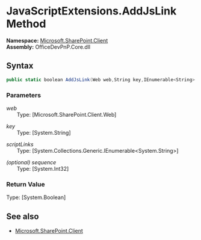 # JavaScriptExtensions.AddJsLink Method  
**Namespace:** [Microsoft.SharePoint.Client](Microsoft.SharePoint.Client.md)  
**Assembly:** OfficeDevPnP.Core.dll  
## Syntax
```C#
public static boolean AddJsLink(Web web,String key,IEnumerable<String> scriptLinks,Int32 sequence)
```
### Parameters
*web*  
&emsp;&emsp;Type: [Microsoft.SharePoint.Client.Web] 
&emsp;&emsp;  
  
*key*  
&emsp;&emsp;Type: [System.String] 
&emsp;&emsp;  
  
*scriptLinks*  
&emsp;&emsp;Type: [System.Collections.Generic.IEnumerable<System.String>] 
&emsp;&emsp;  
  
*(optional) sequence*  
&emsp;&emsp;Type: [System.Int32] 
&emsp;&emsp;  
  
### Return Value
Type: [System.Boolean]  

## See also
- [Microsoft.SharePoint.Client](Microsoft.SharePoint.Client.md)
